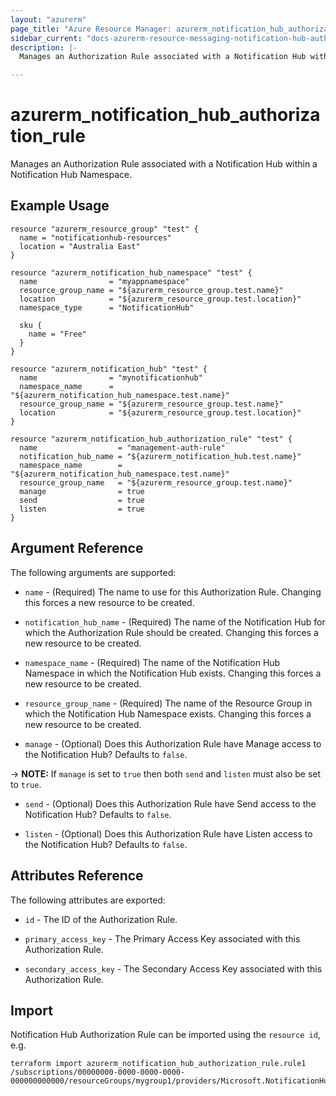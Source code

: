```yaml
---
layout: "azurerm"
page_title: "Azure Resource Manager: azurerm_notification_hub_authorization_rule"
sidebar_current: "docs-azurerm-resource-messaging-notification-hub-authorization-rule"
description: |-
  Manages an Authorization Rule associated with a Notification Hub within a Notification Hub Namespace.

---
```


# azurerm_notification_hub_authorization_rule

Manages an Authorization Rule associated with a Notification Hub within a Notification Hub Namespace.

## Example Usage

```hcl
resource "azurerm_resource_group" "test" {
  name = "notificationhub-resources"
  location = "Australia East"
}

resource "azurerm_notification_hub_namespace" "test" {
  name                = "myappnamespace"
  resource_group_name = "${azurerm_resource_group.test.name}"
  location            = "${azurerm_resource_group.test.location}"
  namespace_type      = "NotificationHub"

  sku {
    name = "Free"
  }
}

resource "azurerm_notification_hub" "test" {
  name                = "mynotificationhub"
  namespace_name      = "${azurerm_notification_hub_namespace.test.name}"
  resource_group_name = "${azurerm_resource_group.test.name}"
  location            = "${azurerm_resource_group.test.location}"
}

resource "azurerm_notification_hub_authorization_rule" "test" {
  name                  = "management-auth-rule"
  notification_hub_name = "${azurerm_notification_hub.test.name}"
  namespace_name        = "${azurerm_notification_hub_namespace.test.name}"
  resource_group_name   = "${azurerm_resource_group.test.name}"
  manage                = true
  send                  = true
  listen                = true
}
```

## Argument Reference

The following arguments are supported:

* `name` - (Required) The name to use for this Authorization Rule. Changing this forces a new resource to be created.

* `notification_hub_name` - (Required) The name of the Notification Hub for which the Authorization Rule should be created. Changing this forces a new resource to be created.

* `namespace_name` - (Required) The name of the Notification Hub Namespace in which the Notification Hub exists. Changing this forces a new resource to be created.

* `resource_group_name` - (Required) The name of the Resource Group in which the Notification Hub Namespace exists. Changing this forces a new resource to be created.

* `manage` - (Optional) Does this Authorization Rule have Manage access to the Notification Hub? Defaults to `false`.

-> **NOTE:** If `manage` is set to `true` then both `send` and `listen` must also be set to `true`.

* `send` - (Optional) Does this Authorization Rule have Send access to the Notification Hub? Defaults to `false`.

* `listen` - (Optional) Does this Authorization Rule have Listen access to the Notification Hub? Defaults to `false`.

## Attributes Reference

The following attributes are exported:

* `id` - The ID of the Authorization Rule.

* `primary_access_key` - The Primary Access Key associated with this Authorization Rule.

* `secondary_access_key` - The Secondary Access Key associated with this Authorization Rule.

## Import

Notification Hub Authorization Rule can be imported using the `resource id`, e.g.

```shell
terraform import azurerm_notification_hub_authorization_rule.rule1 /subscriptions/00000000-0000-0000-0000-000000000000/resourceGroups/mygroup1/providers/Microsoft.NotificationHubs/namespaces/{namespaceName}/notificationHubs/hub1/AuthorizationRules/rule1
```
